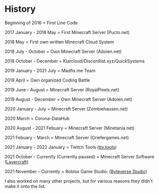 # History
Beginning of 2016 = First Line Code

2017 January - 2018 May = First Minecraft Server (Pucto.net)

2018 May = First own written Minecraft Cloud System

2018 July - October = Own Minecraft Server (Adoien.net)

2018 October - December = Klarcloud/Discordlist.xyz/QuickSystems

2019 January - 2021 July = Madfix.me Team

2019 April = Own organized Coding Battle

2019 June - August = Minecraft Server (RoyalPixels.net)

2019 August - December = Own Minecraft Server (Adoien.net)

2020 January - July = Minecraft Server (Zombiehausen.net)

2020 March = Corona-DataHub

2020 August - 2021 Febuary = Minecraft Server (Minetania.net)

2021 Febuary - March = Minecraft Server (Griefergames.net)

2021 January - 2022 January = Twitch Tools ([ttv.tools](https://ttv.tools))

2021 October - Currently (Currently paused) = Minecraft Server Software ([Layercraft](https://github.com/Layercraft))

2021 November - Currently = Roblox Game Studio: ([Byteverse Studio](https://github.com/ByteverseStudio))

I also worked on many other projects, but for various reasons they didn't make it onto the list.
